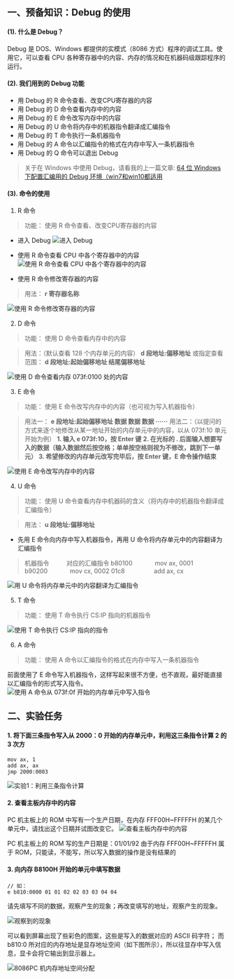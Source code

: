 ## 一、预备知识：Debug 的使用
#### (1). 什么是 Debug？
Debug 是 DOS、Windows 都提供的实模式（8086 方式）程序的调试工具。使用它，可以查看 CPU 各种寄存器中的内容、内存的情况和在机器码级跟踪程序的运行。

#### (2). 我们用到的 Debug 功能
- 用 Debug 的 R 命令查看、改变CPU寄存器的内容
- 用 Debug 的 D 命令查看内存中的内容
- 用 Debug 的 E 命令改写内存中的内容
- 用 Debug 的 U 命令将内存中的机器指令翻译成汇编指令
- 用 Debug 的 T 命令执行一条机器指令
- 用 Debug 的 A 命令以汇编指令的格式在内存中写入一条机器指令
- 用 Debug 的 Q 命令可以退出 Debug

>关于在 Windows 中使用 Debug，请看我的上一篇文章:
> [64 位 Windows 下配置汇编用的 Debug 环境（win7和win10都适用](https://www.jianshu.com/p/20b28e6d0e7a)

#### (3). 命令的使用
1. R 命令
> 功能：
> 使用  R 命令查看、改变CPU寄存器的内容
- 进入 Debug
![进入 Debug](./汇编语言(第3版，王爽著)：实验1-查看-CPU-和内存，用机器指令和汇编指令编程.assets/17731575-a450d8efe9c9e038.png)

- 使用 R 命令查看 CPU 中各个寄存器中的内容
![使用 R 命令查看 CPU 中各个寄存器中的内容](./汇编语言(第3版，王爽著)：实验1-查看-CPU-和内存，用机器指令和汇编指令编程.assets/17731575-0b4e55d0e31ff557.png)


- 使用 R 命令修改寄存器的内容
> 用法：
> **r 寄存器名称**

![使用 R 命令修改寄存器的内容](./汇编语言(第3版，王爽著)：实验1-查看-CPU-和内存，用机器指令和汇编指令编程.assets/17731575-9b414d31ba83223f.png)


2. D 命令
> 功能：
> 使用 D 命令查看内存中的内容


> 用法：（默认查看 128 个内存单元的内容）
> **d 段地址:偏移地址**
> 或指定查看范围：
> **d 段地址:起始偏移地址 结尾偏移地址**

![使用 D 命令查看内存 073f:0100 处的内容](./汇编语言(第3版，王爽著)：实验1-查看-CPU-和内存，用机器指令和汇编指令编程.assets/17731575-185b05929862ff12.png)

3. E 命令
> 功能：
> 使用 E 命令改写内存中的内容（也可视为写入机器指令）

> 用法一：
> **e 段地址:起始偏移地址 数据 数据 数据 ······**
> 用法二：（以提问的方式来逐个地修改从某一地址开始的内存单元中的内容，以从 073f:10 单元开始为例）
> **1. 输入 e 073f:10，按 Enter 键**
> **2. 在光标的 . 后面输入想要写入的数据（输入数据然后按空格；单单按空格则视为不修改，跳到下一单元）**
> **3. 希望修改的内存单元改写完毕后，按 Enter 键，E 命令操作结束**

![使用 E 命令改写内存中的内容](./汇编语言(第3版，王爽著)：实验1-查看-CPU-和内存，用机器指令和汇编指令编程.assets/17731575-2e7f7d24cfe84157.png)

4. U 命令
> 功能：
> 使用 U 命令查看内存中机器码的含义（将内存中的机器指令翻译成汇编指令）

> 用法：
> **u 段地址:偏移地址**

- 先用 E 命令向内存中写入机器指令，再用 U 命令将内存单元中的内容翻译为汇编指令
> 机器指令&nbsp;&nbsp;&nbsp;&nbsp;&nbsp;&nbsp;&nbsp;&nbsp;&nbsp;&nbsp;对应的汇编指令
> b80100&nbsp;&nbsp;&nbsp;&nbsp;&nbsp;&nbsp;&nbsp;&nbsp;&nbsp;&nbsp;&nbsp;&nbsp;&nbsp;mov ax, 0001
> b90200&nbsp;&nbsp;&nbsp;&nbsp;&nbsp;&nbsp;&nbsp;&nbsp;&nbsp;&nbsp;&nbsp;&nbsp;&nbsp;mov cx, 0002
> 01c8&nbsp;&nbsp;&nbsp;&nbsp;&nbsp;&nbsp;&nbsp;&nbsp;&nbsp;&nbsp;&nbsp;&nbsp;&nbsp;&nbsp;&nbsp;&nbsp;&nbsp;add ax, cx

![用 U 命令将内存单元中的内容翻译为汇编指令](./汇编语言(第3版，王爽著)：实验1-查看-CPU-和内存，用机器指令和汇编指令编程.assets/17731575-31f6462a566bd63e.png)

5. T 命令
> 功能：
> 使用 T 命令执行 CS:IP 指向的机器指令

![使用 T 命令执行 CS:IP 指向的指令](./汇编语言(第3版，王爽著)：实验1-查看-CPU-和内存，用机器指令和汇编指令编程.assets/17731575-f6303f185c809f2c.png)

6. A 命令
> 功能：
> 使用 A 命令以汇编指令的格式在内存中写入一条机器指令

前面使用了 E 命令写入机器指令，这样写起来很不方便，也不直观，最好能直接以汇编指令的形式写入指令。
![使用 A 命令从 073f:0f 开始的内存单元中写入指令](./汇编语言(第3版，王爽著)：实验1-查看-CPU-和内存，用机器指令和汇编指令编程.assets/17731575-c79a0c23412ea484.png)


## 二、实验任务
#### 1. 将下面三条指令写入从 2000：0 开始的内存单元中，利用这三条指令计算 2 的 3 次方
```
mov ax, 1
add ax, ax
jmp 2000:0003
```
![实验1：利用三条指令计算](./汇编语言(第3版，王爽著)：实验1-查看-CPU-和内存，用机器指令和汇编指令编程.assets/17731575-dce625a8bb8d8e0e.png)

#### 2. 查看主板内存中的内容
PC 机主板上的 ROM 中写有一个生产日期，在内存 FFF00H~FFFFFH 的某几个单元中，请找出这个日期并试图改变它。
![查看主板内存中的内容](./汇编语言(第3版，王爽著)：实验1-查看-CPU-和内存，用机器指令和汇编指令编程.assets/17731575-b1935e2c472ae5e5.png)

PC 机主板上的 ROM 写的生产日期是：01/01/92
由于内存 FFF00H~FFFFFH 属于 ROM，只能读，不能写，所以写入数据的操作是没有结果的

#### 3. 向内存 B8100H 开始的单元中填写数据
```
// 如：
e b810:0000 01 01 02 02 03 03 04 04
```
请先填写不同的数据，观察产生的现象；再改变填写的地址，观察产生的现象。

![观察到的现象](./汇编语言(第3版，王爽著)：实验1-查看-CPU-和内存，用机器指令和汇编指令编程.assets/17731575-e2c54fec183f0dfa.png)

可以看到屏幕出现了些彩色的图案，这些是写入的数据对应的 ASCII 码字符；
而 b810:0 所对应的内存地址是显存地址空间（如下图所示），所以往显存中写入信息，显卡会将它输出到显示器上。

![8086PC 机内存地址空间分配](./汇编语言(第3版，王爽著)：实验1-查看-CPU-和内存，用机器指令和汇编指令编程.assets/17731575-ebbfbb5b5ea0f1ed.png)
